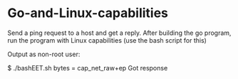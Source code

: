 # Go-and-Linux-capabilities

Send a ping request to a host and get a reply. After building the go program,  run the program with Linux capabilities (use the bash script for this)

Output as non-root user:

$ ./bashEET.sh
bytes = cap_net_raw+ep
Got response
